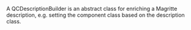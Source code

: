 A QCDescriptionBuilder is an abstract class for enriching a Magritte description, e.g. setting the component class based on the description class.